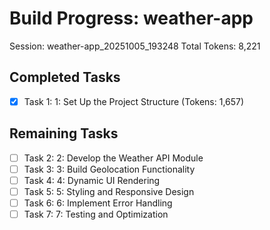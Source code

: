 # Build Progress: weather-app
Session: weather-app_20251005_193248
Total Tokens: 8,221

## Completed Tasks
- [x] Task 1: 1: Set Up the Project Structure (Tokens: 1,657)

## Remaining Tasks
- [ ] Task 2: 2: Develop the Weather API Module
- [ ] Task 3: 3: Build Geolocation Functionality
- [ ] Task 4: 4: Dynamic UI Rendering
- [ ] Task 5: 5: Styling and Responsive Design
- [ ] Task 6: 6: Implement Error Handling
- [ ] Task 7: 7: Testing and Optimization
